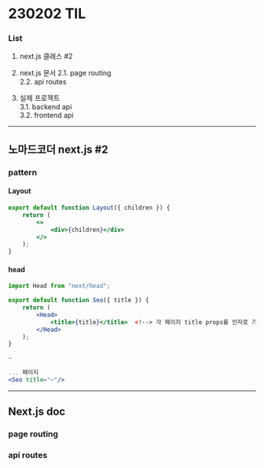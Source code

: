 # 230202 TIL

### List

1. next.js 클래스 #2

2. next.js 문서
   2.1. page routing  
   2.2. api routes

3. 실제 프로젝트  
   3.1. backend api  
   3.2. frontend api

---

## 노마드코더 next.js #2

### pattern

#### Layout

```jsx
export default function Layout({ children }) {
	return (
		<>
			<div>{children}</div>
		</>
	);
}
```

#### head

```jsx
import Head from "next/head";

export default function Seo({ title }) {
	return (
		<Head>
			<title>{title}</title>  <!--> 각 페이지 title props를 인자로 가져와 헤드 처리<-->
		</Head>
	);
}

~

... 페이지
<Seo title="~"/>
```

---

## Next.js doc

### page routing

### api routes
